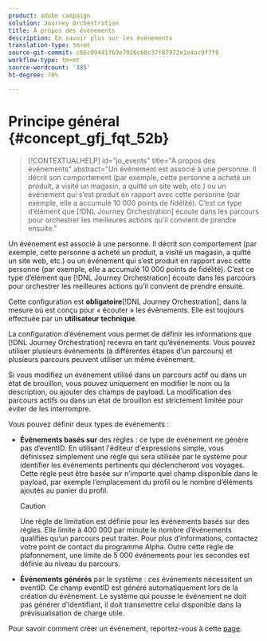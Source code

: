 ```yaml
---
product: adobe campaign
solution: Journey Orchestration
title: À propos des événements
description: En savoir plus sur les événements
translation-type: tm+mt
source-git-commit: c66c09441f69e7026c60c37f87972e1e4ac9f7f8
workflow-type: tm+mt
source-wordcount: '385'
ht-degree: 70%

---
```



# Principe général {#concept_gfj_fqt_52b}

>[!CONTEXTUALHELP]
>id="jo_events"
>title="À propos des événements"
>abstract="Un événement est associé à une personne. Il décrit son comportement (par exemple, cette personne a acheté un produit, a visité un magasin, a quitté un site web, etc.) ou un événement qui s’est produit en rapport avec cette personne (par exemple, elle a accumulé 10 000 points de fidélité). C’est ce type d’élément que [!DNL Journey Orchestration] écoute dans les parcours pour orchestrer les meilleures actions qu’il convient de prendre ensuite."

Un événement est associé à une personne. Il décrit son comportement (par exemple, cette personne a acheté un produit, a visité un magasin, a quitté un site web, etc.) ou un événement qui s’est produit en rapport avec cette personne (par exemple, elle a accumulé 10 000 points de fidélité). C’est ce type d’élément que [!DNL Journey Orchestration] écoute dans les parcours pour orchestrer les meilleures actions qu’il convient de prendre ensuite.

Cette configuration est **obligatoire**[!DNL Journey Orchestration], dans la mesure où est conçu pour « écouter » les événements. Elle est toujours effectuée par un **utilisateur technique**.

La configuration d’événement vous permet de définir les informations que [!DNL Journey Orchestration] recevra en tant qu’événements. Vous pouvez utiliser plusieurs événements (à différentes étapes d’un parcours) et plusieurs parcours peuvent utiliser un même événement.

Si vous modifiez un événement utilisé dans un parcours actif ou dans un état de brouillon, vous pouvez uniquement en modifier le nom ou la description, ou ajouter des champs de payload. La modification des parcours actifs ou dans un état de brouillon est strictement limitée pour éviter de les interrompre.

Vous pouvez définir deux types de événements :

* **Événements basés sur** des règles : ce type de événement ne génère pas d’eventID. En utilisant l&#39;éditeur d&#39;expressions simple, vous définissez simplement une règle qui sera utilisée par le système pour identifier les événements pertinents qui déclencheront vos voyages. Cette règle peut être basée sur n’importe quel champ disponible dans le payload, par exemple l’emplacement du profil ou le nombre d’éléments ajoutés au panier du profil.

   >[!CAUTION]
   >
   >Une règle de limitation est définie pour les événements basés sur des règles. Elle limite à 400 000 par minute le nombre d’événements qualifiés qu’un parcours peut traiter. Pour plus d’informations, contactez votre point de contact du programme Alpha. Outre cette règle de plafonnement, une limite de 5 000 événements pour les secondes est définie au niveau du parcours.

* **Événements générés** par le système : ces événements nécessitent un eventID. Ce champ eventID est généré automatiquement lors de la création du événement. Le système qui pousse le événement ne doit pas générer d’identifiant, il doit transmettre celui disponible dans la prévisualisation de charge utile.

Pour savoir comment créer un événement, reportez-vous à cette [page](../event/about-creating.md).

